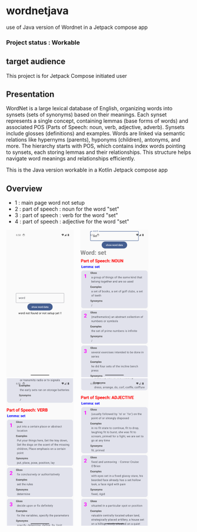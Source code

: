 # wordnetjava
use of Java version of Wordnet in a Jetpack compose app

### Project status : Workable

## target audience
This project is for Jetpack Compose initiated user

## Presentation
WordNet is a large lexical database of English, organizing words into synsets (sets of synonyms) based on their meanings. Each synset represents a single concept, containing lemmas (base forms of words) and associated POS (Parts of Speech: noun, verb, adjective, adverb). Synsets include glosses (definitions) and examples. Words are linked via semantic relations like hypernyms (parents), hyponyms (children), antonyms, and more. The hierarchy starts with POS, which contains index words pointing to synsets, each storing lemmas and their relationships. This structure helps navigate word meanings and relationships efficiently.

This is the Java version workable in a Kotlin Jetpack compose app

## Overview
- 1 : main page word not setup
- 2 : part of speech : noun for the word "set"
- 3 : part of speech : verb for the word "set"
- 4 : part of speech : adjective for the word "set"

<img src="/screenshots/screen1.png" alt="main page word not setup" height="400">&emsp;
<img src="/screenshots/screen2.png" alt="part of speech noun for the word set" height="400">&emsp;
<img src="/screenshots/screen3.png" alt="part of speech verb for the word set" height="400">&emsp;
<img src="/screenshots/screen4.png" alt="part of speech adjective for the word set" height="400">&emsp;

